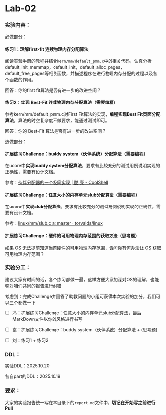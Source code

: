 # Lab-02

### 实验内容：

必做部分：

#### 练习1：理解first-fit 连续物理内存分配算法

阅读实验手册的教程并结合`kern/mm/default_pmm.c`中的相关代码，认真分析default_init_memmap，default_init，default_alloc_pages， default_free_pages等相关函数，并描述程序在进行物理内存分配的过程以及各个函数的作用。

回答：你的first fit算法是否有进一步的改进空间？

#### 练习2：实现 Best-Fit 连续物理内存分配算法（需要编程）

参考kern/mm/default_pmm.c对First Fit算法的实现，**编程实现Best Fit页面分配算法**，算法的时空复杂度不做要求，能通过测试即可。 

回答：你的 Best-Fit 算法是否有进一步的改进空间？



选做部分：

#### 扩展练习Challenge：buddy system（伙伴系统）分配算法（需要编程）

 在ucore中**实现buddy system分配算法**，要求有比较充分的测试用例说明实现的正确性，需要有设计文档。

参考：[伙伴分配器的一个极简实现 | 酷 壳 - CoolShell](https://coolshell.cn/articles/10427.html)



#### 扩展练习Challenge：任意大小的内存单元slub分配算法（需要编程）

在ucore中**实现slub分配算法**。要求有比较充分的测试用例说明实现的正确性，需要有设计文档。

参考：[linux/mm/slub.c at master · torvalds/linux](https://github.com/torvalds/linux/blob/master/mm/slub.c)



#### 扩展练习Challenge：硬件的可用物理内存范围的获取方法（思考题）

如果 OS 无法提前知道当前硬件的可用物理内存范围，请问你有何办法让 OS 获取可用物理内存范围？




### 实验分工：

建议大家有时间的话，各个练习都做一遍，这样方便大家加深对OS的理解，也能够对咱们共同的报告进行纠错

考虑到：完成Challenge并回答了助教问题的小组可获得本次实验的加分，我们可以三个都做一下



- [ ] 冯：扩展练习Challenge：任意大小的内存单元slub分配算法，最后MarkDown文件以你的风格进行书写
- [ ] 袁：扩展练习Challenge：buddy system（伙伴系统）分配算法 + (思考题)
- [ ] 刘：练习1 + 练习2


### DDL：	

实验DDL：2025.10.20

各自part的DDL：2025.10.19




### 要求：

大家的实验报告统一写在本目录下的`report.md`文件中，**切记在开始写之前进行Pull**
